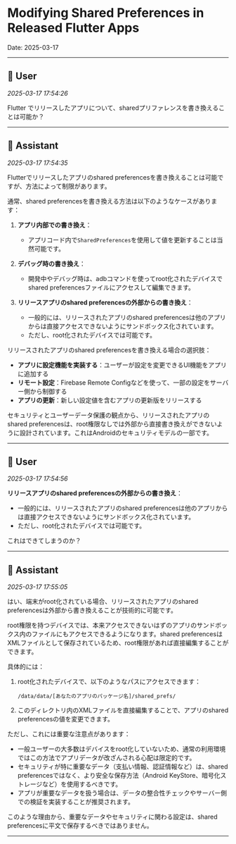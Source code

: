 # Modifying Shared Preferences in Released Flutter Apps

Date: 2025-03-17

---

## 👤 User
*2025-03-17 17:54:26*

Flutter でリリースしたアプリについて、sharedプリファレンスを書き換えることは可能か？

---

## 🤖 Assistant
*2025-03-17 17:54:35*

Flutterでリリースしたアプリのshared preferencesを書き換えることは可能ですが、方法によって制限があります。

通常、shared preferencesを書き換える方法は以下のようなケースがあります：

1. **アプリ内部での書き換え**：
   - アプリコード内で`SharedPreferences`を使用して値を更新することは当然可能です。

2. **デバッグ時の書き換え**：
   - 開発中やデバッグ時は、adbコマンドを使ってroot化されたデバイスでshared preferencesファイルにアクセスして編集できます。

3. **リリースアプリのshared preferencesの外部からの書き換え**：
   - 一般的には、リリースされたアプリのshared preferencesは他のアプリからは直接アクセスできないようにサンドボックス化されています。
   - ただし、root化されたデバイスでは可能です。

リリースされたアプリのshared preferencesを書き換える場合の選択肢：

- **アプリに設定機能を実装する**：ユーザーが設定を変更できるUI機能をアプリに追加する
- **リモート設定**：Firebase Remote Configなどを使って、一部の設定をサーバー側から制御する
- **アプリの更新**：新しい設定値を含むアプリの更新版をリリースする

セキュリティとユーザーデータ保護の観点から、リリースされたアプリのshared preferencesは、root権限なしでは外部から直接書き換えができないように設計されています。これはAndroidのセキュリティモデルの一部です。

---

## 👤 User
*2025-03-17 17:54:56*

**リリースアプリのshared preferencesの外部からの書き換え**： 
* 一般的には、リリースされたアプリのshared preferencesは他のアプリからは直接アクセスできないようにサンドボックス化されています。
* ただし、root化されたデバイスでは可能です。

これはできてしまうのか？

---

## 🤖 Assistant
*2025-03-17 17:55:05*

はい、端末がroot化されている場合、リリースされたアプリのshared preferencesは外部から書き換えることが技術的に可能です。

root権限を持つデバイスでは、本来アクセスできないはずのアプリのサンドボックス内のファイルにもアクセスできるようになります。shared preferencesはXMLファイルとして保存されているため、root権限があれば直接編集することができます。

具体的には：

1. root化されたデバイスで、以下のようなパスにアクセスできます：
   ```
   /data/data/[あなたのアプリのパッケージ名]/shared_prefs/
   ```

2. このディレクトリ内のXMLファイルを直接編集することで、アプリのshared preferencesの値を変更できます。

ただし、これには重要な注意点があります：

- 一般ユーザーの大多数はデバイスをroot化していないため、通常の利用環境ではこの方法でアプリデータが改ざんされる心配は限定的です。
- セキュリティが特に重要なデータ（支払い情報、認証情報など）は、shared preferencesではなく、より安全な保存方法（Android KeyStore、暗号化ストレージなど）を使用するべきです。
- アプリが重要なデータを扱う場合は、データの整合性チェックやサーバー側での検証を実装することが推奨されます。

このような理由から、重要なデータやセキュリティに関わる設定は、shared preferencesに平文で保存するべきではありません。

---
